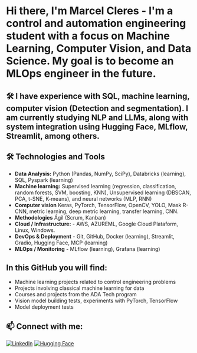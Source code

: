 # Hi there, I'm Marcel Cleres - I'm a control and automation engineering student with a focus on Machine Learning, Computer Vision, and Data Science.  My goal is to become an MLOps engineer in the future.

## 🛠️ I have experience with SQL, machine learning, computer vision (Detection and segmentation). I am currently studying NLP and LLMs, along with system integration using Hugging Face, MLflow, Streamlit, among others.


## 🛠️ Technologies and Tools

- **Data Analysis:**  Python (Pandas, NumPy, SciPy), Databricks (learning), SQL, Pyspark (learning)
- **Machine learning:** Supervised learning (regression, classification, random forests, SVM, boosting, KNN), Unsupervised learning (DBSCAN, PCA, t-SNE, K-means), and neural networks (MLP, RNN)
- **Computer vision** Keras, PyTorch, TensorFlow, OpenCV, YOLO, Mask R-CNN, metric learning, deep metric learning, transfer learning, CNN. 
- **Methodologies** Ágil (Scrum, Kanban)  
- **Cloud / Infrastructure:** - AWS, AZUREML, Google Cloud Plataform, Linux, Windows.
- **DevOps & Deployment** - Git, GitHub, Docker (learning), Streamlit, Gradio, Hugging Face, MCP (learning)
- **MLOps / Monitoring** -  MLflow (learning), Grafana (learning)

## In this GitHub you will find:

- Machine learning projects related to control engineering problems
- Projects involving classical machine learning for data
- Courses and projects from the ADA Tech program
- Vision model building tests, experiments with PyTorch, TensorFlow
- Model deployment tests



## 📫 Connect with me:

[![LinkedIn](https://img.shields.io/badge/LinkedIn-0077B5?style=flat&logo=linkedin&logoColor=white)](https://www.linkedin.com/in/marcelcleres/)
[![Hugging Face](https://img.shields.io/badge/HuggingFace-FF6F00?style=flat&logo=huggingface&logoColor=white)](https://huggingface.co/CleresMarcel)



